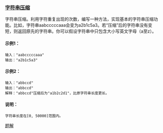 ### [字符串压缩](https://leetcode-cn.com/problems/compress-string-lcci/)

字符串压缩。利用字符重复出现的次数，编写一种方法，实现基本的字符串压缩功能。比如，字符串aabcccccaaa会变为a2b1c5a3。若“压缩”后的字符串没有变短，则返回原先的字符串。你可以假设字符串中只包含大小写英文字母（a至z）。

#### 示例1：
```
输入："aabcccccaaa"
输出："a2b1c5a3"
```

#### 示例2：
```
输入："abbccd"
输出："abbccd"
解释："abbccd"压缩后为"a1b2c2d1"，比原字符串长度更长。
```

#### 说明：
```
字符串长度在[0, 50000]范围内。
```

[题解](https://github.com/WavyPeng/happy-together/blob/main/ctci/p01/src/main/java/com/ctci/solution/p01/Solution06.java)
